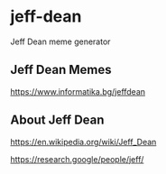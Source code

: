 # jeff-dean

Jeff Dean meme generator

## Jeff Dean Memes

https://www.informatika.bg/jeffdean

## About Jeff Dean

https://en.wikipedia.org/wiki/Jeff_Dean

https://research.google/people/jeff/

